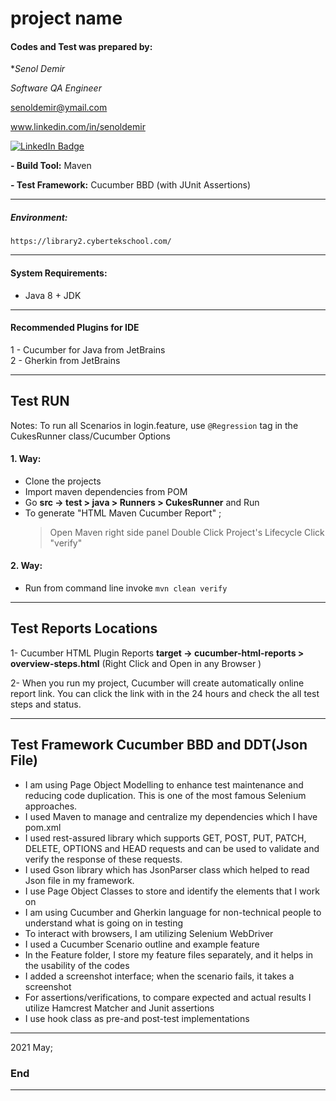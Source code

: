
# project name



#### Codes and Test was prepared by:
**Senol Demir*

*Software QA Engineer*

senoldemir@ymail.com

www.linkedin.com/in/senoldemir

<div id="badges">
  <a href="https://www.linkedin.com/in/senoldemir/"target="_blank">
    <img src="https://img.shields.io/badge/LinkedIn-blue?style=for-the-badge&logo=linkedin&logoColor=white" alt="LinkedIn Badge"/>
  </a>

</div>


**- Build Tool:** Maven

**- Test Framework:** Cucumber BBD (with JUnit Assertions)

------------
##### Environment: 
`https://library2.cybertekschool.com/`

------------
#### System Requirements: 
- Java 8 + JDK

------------
#### Recommended Plugins for IDE
1 - Cucumber for Java from JetBrains\
2 - Gherkin from JetBrains

------------
## Test RUN 

Notes: To run all Scenarios in login.feature, use `@Regression` tag in the CukesRunner class/Cucumber Options

#### 1. Way:
 - Clone the projects
 - Import maven dependencies from POM
 - Go **src -> test > java > Runners > CukesRunner** and Run
 - To generate "HTML Maven Cucumber Report" ; 
    > Open Maven right side panel
    > Double Click Project's Lifecycle
    > Click "verify"
                                                  
#### 2. Way:
 - Run from command line invoke `mvn clean verify` 

------------

## Test Reports Locations
1- Cucumber HTML Plugin Reports
**target -> cucumber-html-reports > overview-steps.html** 
(Right Click and Open in any Browser )

2- When you run my project, Cucumber will create automatically online report link. You can click the link
with in the 24 hours and check the all test steps and status. 

------------
 

## Test Framework Cucumber BBD and DDT(Json File)
- I am using Page Object Modelling to enhance test maintenance and reducing code duplication. This is one of the most famous Selenium approaches.
- I used Maven to manage and centralize my dependencies which I have pom.xml
- I used rest-assured library which supports GET, POST, PUT, PATCH, DELETE, OPTIONS and HEAD requests and can be used to validate and verify the response of   these requests.
- I used Gson library which has JsonParser class which helped to read Json file in my framework.
- I use Page Object Classes to store and identify the elements that I work on
- I am using Cucumber and Gherkin language for non-technical people to understand what is going on in testing
- To interact with browsers, I am utilizing Selenium WebDriver
- I used a Cucumber Scenario outline and example feature
- In the Feature folder, I store my feature files separately, and it helps in the usability of the codes
- I added a screenshot interface; when the scenario fails, it takes a screenshot
- For assertions/verifications, to compare expected and actual results I utilize Hamcrest Matcher and Junit assertions
- I use hook class as pre-and post-test implementations
 
 
------------

2021 May;


### End

------------
